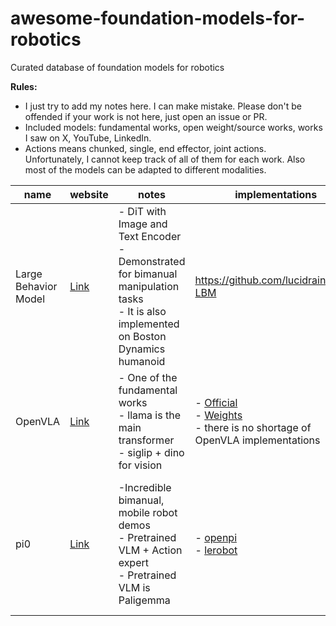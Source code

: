 # awesome-foundation-models-for-robotics
Curated database of foundation models for robotics

**Rules:** 
- I just try to add my notes here. I can make mistake. Please don't be offended if your work is not here, just open an issue or PR.
- Included models: fundamental works, open weight/source works, works I saw on X, YouTube, LinkedIn.
- Actions means chunked, single, end effector, joint actions. Unfortunately, I cannot keep track of all of them for each work. Also most of the models can be adapted to different modalities. 

| name | website | notes | implementations | input | output | ref |
|---|---|---|---|---|---|---|
| Large Behavior Model | [Link](https://toyotaresearchinstitute.github.io/lbm1/) | - DiT with Image and Text Encoder<br>- Demonstrated for bimanual manipulation tasks <br>- It is also implemented on Boston Dynamics humanoid<br>  | https://github.com/lucidrains/TRI-LBM | image, proprioception, language | actions | Barreiros, Jose, et al. "A careful examination of large behavior models for multitask dexterous manipulation." arXiv preprint arXiv:2507.05331 (2025). |
| OpenVLA |[Link](https://openvla.github.io/)|- One of the fundamental works <br>- llama is the main transformer<br>- siglip + dino for vision| - [Official](https://github.com/openvla/openvla) <br>- [Weights](https://huggingface.co/openvla/openvla-7b) <br>- there is no shortage of OpenVLA implementations |image, language|actions|Kim, Moo Jin, et al. "Openvla: An open-source vision-language-action model." arXiv preprint arXiv:2406.09246 (2024).|
|pi0|[Link](https://www.physicalintelligence.company/blog/pi0)|-Incredible bimanual, mobile robot demos<br>- Pretrained VLM + Action expert<br>- Pretrained VLM is Paligemma|- [openpi](https://github.com/Physical-Intelligence/openpi) <br>- [lerobot](https://huggingface.co/lerobot/pi0) |image, proprioception, language|actions|Black, Kevin, et al. "π0: A vision-language-action flow model for general robot control. CoRR, abs/2410.24164, 2024. doi: 10.48550." arXiv preprint ARXIV.2410.24164.|


